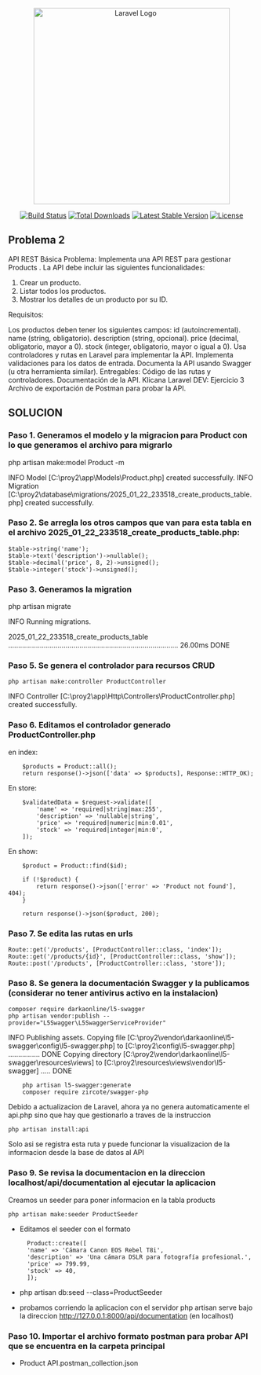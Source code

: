 <p align="center"><a href="https://laravel.com" target="_blank"><img src="https://raw.githubusercontent.com/laravel/art/master/logo-lockup/5%20SVG/2%20CMYK/1%20Full%20Color/laravel-logolockup-cmyk-red.svg" width="400" alt="Laravel Logo"></a></p>

<p align="center">
<a href="https://github.com/laravel/framework/actions"><img src="https://github.com/laravel/framework/workflows/tests/badge.svg" alt="Build Status"></a>
<a href="https://packagist.org/packages/laravel/framework"><img src="https://img.shields.io/packagist/dt/laravel/framework" alt="Total Downloads"></a>
<a href="https://packagist.org/packages/laravel/framework"><img src="https://img.shields.io/packagist/v/laravel/framework" alt="Latest Stable Version"></a>
<a href="https://packagist.org/packages/laravel/framework"><img src="https://img.shields.io/packagist/l/laravel/framework" alt="License"></a>
</p>

## Problema 2

API REST Básica
Problema: Implementa una API REST para gestionar Products . La API debe incluir las siguientes funcionalidades:
1. Crear un producto.
2. Listar todos los productos.
3. Mostrar los detalles de un producto por su ID.

Requisitos:

Los productos deben tener los siguientes campos:
id (autoincremental).
name (string, obligatorio).
description (string, opcional).
price (decimal, obligatorio, mayor a 0).
stock (integer, obligatorio, mayor o igual a 0).
Usa controladores y rutas en Laravel para implementar la API.
Implementa validaciones para los datos de entrada.
Documenta la API usando Swagger (u otra herramienta similar).
Entregables:
Código de las rutas y controladores.
Documentación de la API.
Klicana Laravel DEV: Ejercicio 3
Archivo de exportación de Postman para probar la API.

## SOLUCION

### Paso 1. Generamos el modelo y la migracion para Product con lo que generamos el archivo para migrarlo

php artisan make:model Product -m

   INFO  Model [C:\proy2\app\Models\Product.php] created successfully.
   INFO  Migration [C:\proy2\database\migrations/2025_01_22_233518_create_products_table.php] created successfully.

### Paso 2. Se arregla los otros campos que van para esta tabla en el archivo 2025_01_22_233518_create_products_table.php:

    $table->string('name');
    $table->text('description')->nullable();
    $table->decimal('price', 8, 2)->unsigned();
    $table->integer('stock')->unsigned();

### Paso 3. Generamos la migration

php artisan migrate

   INFO  Running migrations.  

  2025_01_22_233518_create_products_table ...................................................................................... 26.00ms DONE

### Paso 5. Se genera el controlador para recursos CRUD

    php artisan make:controller ProductController

INFO  Controller [C:\proy2\app\Http\Controllers\ProductController.php] created successfully.

### Paso 6. Editamos el controlador generado ProductController.php

en index:

        $products = Product::all();
        return response()->json(['data' => $products], Response::HTTP_OK);
        
En store:

        $validatedData = $request->validate([
            'name' => 'required|string|max:255',
            'description' => 'nullable|string',
            'price' => 'required|numeric|min:0.01',
            'stock' => 'required|integer|min:0',
        ]);

En show:

        $product = Product::find($id);

        if (!$product) {
            return response()->json(['error' => 'Product not found'], 404);
        }

        return response()->json($product, 200);

### Paso 7. Se edita las rutas en urls

    Route::get('/products', [ProductController::class, 'index']);
    Route::get('/products/{id}', [ProductController::class, 'show']);
    Route::post('/products', [ProductController::class, 'store']);

### Paso 8. Se genera la documentación Swagger y la publicamos (considerar no tener antivirus activo en la instalacion)
    
    composer require darkaonline/l5-swagger
    php artisan vendor:publish --provider="L5Swagger\L5SwaggerServiceProvider"
   
INFO  Publishing assets.
Copying file [C:\proy2\vendor\darkaonline\l5-swagger\config\l5-swagger.php] to [C:\proy2\config\l5-swagger.php] ................ DONE
Copying directory [C:\proy2\vendor\darkaonline\l5-swagger\resources\views] to [C:\proy2\resources\views\vendor\l5-swagger] ..... DONE

        php artisan l5-swagger:generate
        composer require zircote/swagger-php

Debido a actualizacion de Laravel, ahora ya no genera automaticamente el api.php sino que hay que gestionarlo a traves de la instruccion 

    php artisan install:api

Solo asi se registra esta ruta y puede funcionar la visualizacion de la informacion desde la base de datos al API

### Paso 9. Se revisa la documentacion en la direccion localhost/api/documentation al ejecutar la aplicacion

Creamos un seeder para poner informacion en la tabla products

    php artisan make:seeder ProductSeeder
- Editamos el seeder con el formato
  
        Product::create([
        'name' => 'Cámara Canon EOS Rebel T8i',
        'description' => 'Una cámara DSLR para fotografía profesional.',
        'price' => 799.99,
        'stock' => 40,
        ]);
  
- php artisan db:seed --class=ProductSeeder
- probamos corriendo la aplicacion con el servidor php artisan serve bajo la direccion 
    http://127.0.0.1:8000/api/documentation (en localhost)

### Paso 10. Importar el archivo formato postman para probar API que se encuentra en la carpeta principal

- Product API.postman_collection.json

